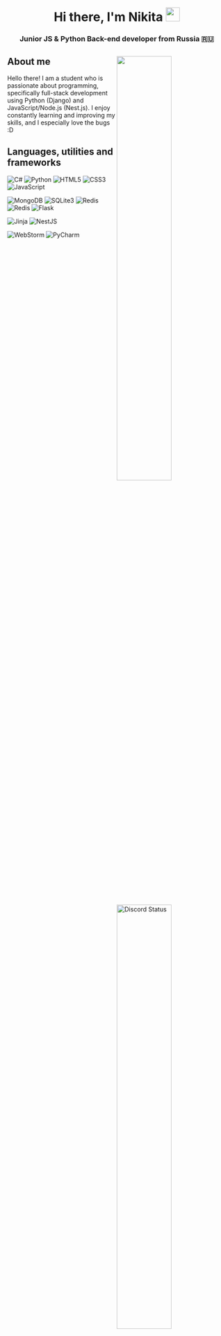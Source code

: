 <h1 align="center">Hi there, I'm Nikita <img src="https://github.com/blackcater/blackcater/raw/main/images/Hi.gif" height="32"/></h1>
<h3 align="center">Junior JS & Python Back-end developer from Russia 🇷🇺</h3>
<a href="https://wakatime.com/@Amadeus" target="_blank">
  <img width="50%" align="right" src="https://github-readme-stats.vercel.app/api/wakatime?username=Amadeus&border_radius=5px&border_color=fff&icon_color=58a6ff&show_icons=true&custom_title=Weekly%20Stats">
<a/>
<a href="https://discord.com/users/747815436816744540" target="_blank">
  <img width="50%" align="right" alt="Discord Status" src="https://lanyard.cnrad.dev/api/747815436816744540?theme=light&borderRadius=5px">
<a />
  <h2>About me</h2>
  
  Hello there! I am a student who is passionate about programming, specifically full-stack development using Python (Django) and JavaScript/Node.js (Nest.js). I enjoy constantly learning and improving my skills, and I especially love the bugs :D
  <h2>Languages, utilities and frameworks</h2>
  
![C#](https://img.shields.io/badge/c%23-%23239120.svg?style=for-the-badge&logo=c-sharp&logoColor=white)
![Python](https://img.shields.io/badge/python-3670A0?style=for-the-badge&logo=python&logoColor=ffdd54)
![HTML5](https://img.shields.io/badge/html5-%23E34F26.svg?style=for-the-badge&logo=html5&logoColor=white)
![CSS3](https://img.shields.io/badge/css3-%231572B6.svg?style=for-the-badge&logo=css3&logoColor=white)
![JavaScript](https://img.shields.io/badge/javascript-%23323330.svg?style=for-the-badge&logo=javascript&logoColor=%23F7DF1E)
  
<img alt="MongoDB" src="https://img.shields.io/badge/MongoDB-%234ea94b.svg?style=for-the-badge&logo=mongodb&logoColor=white" /> <img alt="SQLite3" src="https://img.shields.io/badge/sqlite-%2307405e.svg?style=for-the-badge&logo=sqlite&logoColor=white" /> <img alt="Redis" src="https://img.shields.io/badge/redis-%23DD0031.svg?style=for-the-badge&logo=redis&logoColor=white" /> <img alt="Redis" src="https://img.shields.io/badge/expo-1C1E24?style=for-the-badge&logo=expo&logoColor=#D04A37" />
![Flask](https://img.shields.io/badge/flask-%23000.svg?style=for-the-badge&logo=flask&logoColor=white)
 
![Jinja](https://img.shields.io/badge/jinja-white.svg?style=for-the-badge&logo=jinja&logoColor=black)
![NestJS](https://img.shields.io/badge/nestjs-%23E0234E.svg?style=for-the-badge&logo=nestjs&logoColor=white)
  
![WebStorm](https://img.shields.io/badge/webstorm-143?style=for-the-badge&logo=webstorm&logoColor=white&color=black)
![PyCharm](https://img.shields.io/badge/pycharm-143?style=for-the-badge&logo=pycharm&logoColor=black&color=black&labelColor=green)
